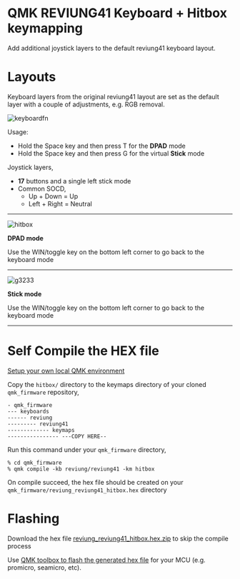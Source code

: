 # QMK REVIUNG41 Keyboard + Hitbox keymapping
Add additional joystick layers to the default reviung41 keyboard layout.
# Layouts
Keyboard layers from the original reviung41 layout are set as the default layer with a couple of adjustments, e.g. RGB removal.

![keyboardfn](https://github.com/kh411d/qmk_reviung41_keymaps/assets/273012/c3449916-f1e0-426f-9909-ce6e591ad83f)

Usage:

- Hold the Space key and then press T for the **DPAD** mode
- Hold the Space key and then press G for the virtual **Stick** mode


Joystick layers,

- **17** buttons and a single left stick mode
- Common SOCD, 
    - Up + Down = Up
    - Left + Right = Neutral
---


![hitbox](https://github.com/kh411d/qmk_reviung41_keymaps/assets/273012/5a45c421-db0c-4c33-817f-82a2cd0b711e)

**DPAD mode** 

Use the WIN/toggle key on the bottom left corner to go back to the keyboard mode

---

![g3233](https://github.com/kh411d/qmk_reviung41_keymaps/assets/273012/2375f10f-ca2d-4784-813c-d7297b7d29b8)

**Stick mode** 

Use the WIN/toggle key on the bottom left corner to go back to the keyboard mode

---

# Self Compile the HEX file 

[Setup your own local QMK environment](https://docs.qmk.fm/#/newbs_getting_started)

Copy the `hitbox/` directory to the keymaps directory of your cloned `qmk_firmware` repository,
```
- qmk_firmware
--- keyboards
------ reviung
--------- reviung41
------------- keymaps
---------------- ---COPY HERE--
``` 

Run this command under your `qmk_firmware` directory,
```
% cd qmk_firmware
% qmk compile -kb reviung/reviung41 -km hitbox
```
On compile succeed, the hex file should be created on your `qmk_firmware/reviung_reviung41_hitbox.hex` directory

# Flashing

Download the hex file [reviung_reviung41_hitbox.hex.zip](https://github.com/kh411d/qmk_reviung41_keymaps/files/12394843/reviung_reviung41_hitbox.hex.zip) to skip the compile process

Use [QMK toolbox to flash the generated hex file](https://docs.qmk.fm/#/newbs_flashing) for your MCU (e.g. promicro, seamicro, etc).
